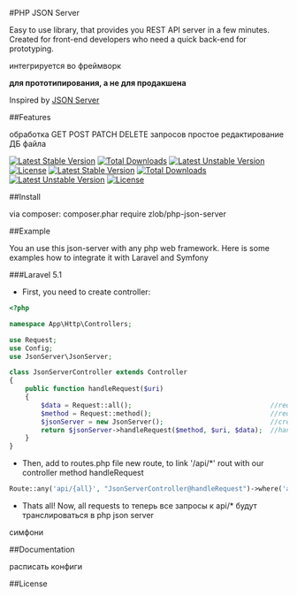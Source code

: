 
#PHP JSON Server

Easy to use library, that provides you REST API server in a few minutes.
Created for front-end developers who need a quick back-end for prototyping.

интегрируется во фреймворк

**для прототипирования, а не для продакшена**

Inspired by [JSON Server](https://github.com/typicode/json-server) 

##Features

обработка GET POST PATCH DELETE запросов
простое редактирование ДБ файла

[![Latest Stable Version](https://poser.pugx.org/zlob/php-json-server/v/stable)](https://packagist.org/packages/zlob/php-json-server) [![Total Downloads](https://poser.pugx.org/zlob/php-json-server/downloads)](https://packagist.org/packages/zlob/php-json-server) [![Latest Unstable Version](https://poser.pugx.org/zlob/php-json-server/v/unstable)](https://packagist.org/packages/zlob/php-json-server) [![License](https://poser.pugx.org/zlob/php-json-server/license)](https://packagist.org/packages/zlob/php-json-server)
[![Latest Stable Version](https://poser.pugx.org/zlob/php-json-server/v/stable)](https://packagist.org/packages/zlob/php-json-server) [![Total Downloads](https://poser.pugx.org/zlob/php-json-server/downloads)](https://packagist.org/packages/zlob/php-json-server) [![Latest Unstable Version](https://poser.pugx.org/zlob/php-json-server/v/unstable)](https://packagist.org/packages/zlob/php-json-server) [![License](https://poser.pugx.org/zlob/php-json-server/license)](https://packagist.org/packages/zlob/php-json-server)

##Install

via composer: composer.phar require zlob/php-json-server

##Example

You an use this json-server with any php web framework. Here is some examples how to integrate it with Laravel and Symfony

###Laravel 5.1

* First, you need to create controller:

``` php
<?php

namespace App\Http\Controllers;

use Request;
use Config;
use JsonServer\JsonServer;

class JsonServerController extends Controller
{
    public function handleRequest($uri)
    {
        $data = Request::all();                                   //request data
        $method = Request::method();                              //request method
        $jsonServer = new JsonServer();                           //create new JsonServer instance
        return $jsonServer->handleRequest($method, $uri, $data);  //handle request
    }
}
```
* Then, add to routes.php file new route, to link '/api/*' rout with our controller method handleRequest
``` php
Route::any('api/{all}', "JsonServerController@handleRequest")->where('all', '.*');
```
* Thats all! Now,  all requests to 
теперь все запросы к api/* будут транслироваться в php json server

симфони

##Documentation

расписать конфиги

##License
